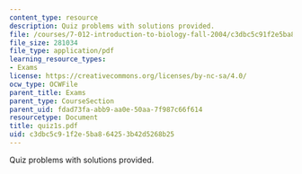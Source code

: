 ```yaml
---
content_type: resource
description: Quiz problems with solutions provided.
file: /courses/7-012-introduction-to-biology-fall-2004/c3dbc5c91f2e5ba864253b42d5268b25_quiz1s.pdf
file_size: 281034
file_type: application/pdf
learning_resource_types:
- Exams
license: https://creativecommons.org/licenses/by-nc-sa/4.0/
ocw_type: OCWFile
parent_title: Exams
parent_type: CourseSection
parent_uid: fdad73fa-abb9-aa0e-50aa-7f987c66f614
resourcetype: Document
title: quiz1s.pdf
uid: c3dbc5c9-1f2e-5ba8-6425-3b42d5268b25
---
```

Quiz problems with solutions provided.